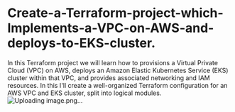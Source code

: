 # Create-a-Terraform-project-which-Implements-a-VPC-on-AWS-and-deploys-to-EKS-cluster.
In this Terraform project we will learn how to provisions a Virtual Private Cloud (VPC) on AWS, deploys an Amazon Elastic Kubernetes Service (EKS) cluster within that VPC, and provides associated networking and IAM resources. In this I'll create a well-organized Terraform configuration for an AWS VPC and EKS cluster, split into logical modules.
![Uploading image.png…]()

